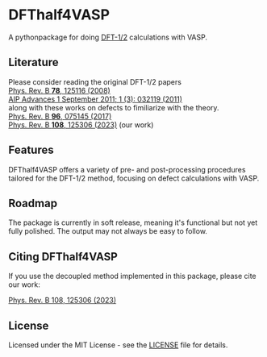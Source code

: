 # DFThalf4VASP
A pythonpackage for doing [DFT-1/2](https://journals.aps.org/prb/abstract/10.1103/PhysRevB.78.125116) calculations with VASP.

## Literature
Please consider reading the original DFT-1/2 papers \
[Phys. Rev. B **78**, 125116 (2008)](https://journals.aps.org/prb/abstract/10.1103/PhysRevB.78.125116) \
[AIP Advances 1 September 2011; 1 (3): 032119 (2011)](https://doi.org/10.1063/1.3624562)\
along with these works on defects to fimiliarize with the theory.\
[Phys. Rev. B **96**, 075145 (2017)](https://doi.org/10.1103/PhysRevB.96.075145) \
[Phys. Rev. B **108**, 125306 (2023)](https://doi.org/10.1103/PhysRevB.108.125306) (our work)

## Features
DFThalf4VASP offers a variety of pre- and post-processing procedures tailored for the DFT-1/2 method, focusing on defect calculations with VASP.

## Roadmap
The package is currently in soft release, meaning it's functional but not yet fully polished. The output may not always be easy to follow.

## Citing DFThalf4VASP
If you use the decoupled method implemented in this package, please cite our work:

[Phys. Rev. B 108, 125306 (2023)](https://doi.org/10.1103/PhysRevB.108.125306)

## License
Licensed under the MIT License - see the [LICENSE](LICENSE) file for details.


